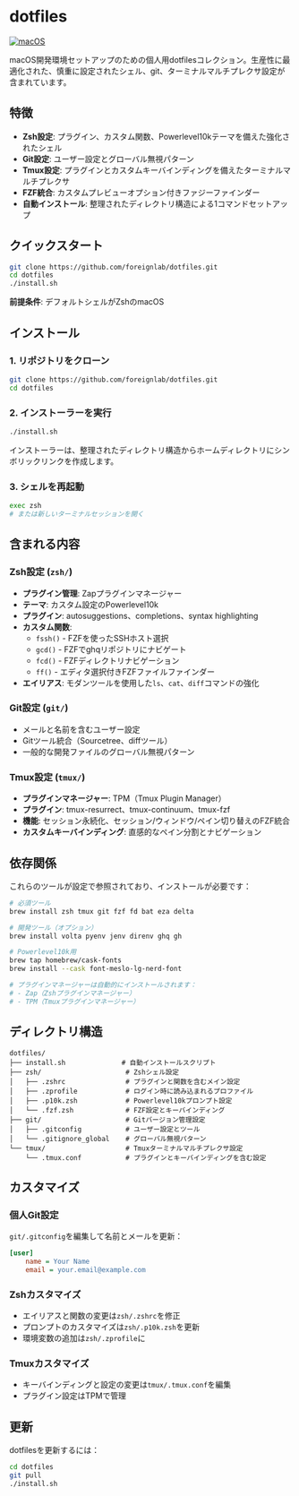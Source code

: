 # dotfiles

[![macOS](https://img.shields.io/badge/macOS-supported-green.svg)](https://www.apple.com/macos/)

macOS開発環境セットアップのための個人用dotfilesコレクション。生産性に最適化された、慎重に設定されたシェル、git、ターミナルマルチプレクサ設定が含まれています。

## 特徴

- **Zsh設定**: プラグイン、カスタム関数、Powerlevel10kテーマを備えた強化されたシェル
- **Git設定**: ユーザー設定とグローバル無視パターン
- **Tmux設定**: プラグインとカスタムキーバインディングを備えたターミナルマルチプレクサ
- **FZF統合**: カスタムプレビューオプション付きファジーファインダー
- **自動インストール**: 整理されたディレクトリ構造による1コマンドセットアップ

## クイックスタート

```bash
git clone https://github.com/foreignlab/dotfiles.git
cd dotfiles
./install.sh
```

**前提条件**: デフォルトシェルがZshのmacOS

## インストール

### 1. リポジトリをクローン
```bash
git clone https://github.com/foreignlab/dotfiles.git
cd dotfiles
```

### 2. インストーラーを実行
```bash
./install.sh
```

インストーラーは、整理されたディレクトリ構造からホームディレクトリにシンボリックリンクを作成します。

### 3. シェルを再起動
```bash
exec zsh
# または新しいターミナルセッションを開く
```

## 含まれる内容

### Zsh設定 (`zsh/`)
- **プラグイン管理**: Zapプラグインマネージャー
- **テーマ**: カスタム設定のPowerlevel10k
- **プラグイン**: autosuggestions、completions、syntax highlighting
- **カスタム関数**: 
  - `fssh()` - FZFを使ったSSHホスト選択
  - `gcd()` - FZFでghqリポジトリにナビゲート
  - `fcd()` - FZFディレクトリナビゲーション
  - `ff()` - エディタ選択付きFZFファイルファインダー
- **エイリアス**: モダンツールを使用した`ls`、`cat`、`diff`コマンドの強化

### Git設定 (`git/`)
- メールと名前を含むユーザー設定
- Gitツール統合（Sourcetree、diffツール）
- 一般的な開発ファイルのグローバル無視パターン

### Tmux設定 (`tmux/`)
- **プラグインマネージャー**: TPM（Tmux Plugin Manager）
- **プラグイン**: tmux-resurrect、tmux-continuum、tmux-fzf
- **機能**: セッション永続化、セッション/ウィンドウ/ペイン切り替えのFZF統合
- **カスタムキーバインディング**: 直感的なペイン分割とナビゲーション

## 依存関係

これらのツールが設定で参照されており、インストールが必要です：

```bash
# 必須ツール
brew install zsh tmux git fzf fd bat eza delta

# 開発ツール（オプション）
brew install volta pyenv jenv direnv ghq gh

# Powerlevel10k用
brew tap homebrew/cask-fonts
brew install --cask font-meslo-lg-nerd-font

# プラグインマネージャーは自動的にインストールされます：
# - Zap（Zshプラグインマネージャー）
# - TPM（Tmuxプラグインマネージャー）
```

## ディレクトリ構造

```
dotfiles/
├── install.sh              # 自動インストールスクリプト
├── zsh/                     # Zshシェル設定
│   ├── .zshrc               # プラグインと関数を含むメイン設定
│   ├── .zprofile            # ログイン時に読み込まれるプロファイル
│   ├── .p10k.zsh            # Powerlevel10kプロンプト設定
│   └── .fzf.zsh             # FZF設定とキーバインディング
├── git/                     # Gitバージョン管理設定
│   ├── .gitconfig           # ユーザー設定とツール
│   └── .gitignore_global    # グローバル無視パターン
└── tmux/                    # Tmuxターミナルマルチプレクサ設定
    └── .tmux.conf           # プラグインとキーバインディングを含む設定
```

## カスタマイズ

### 個人Git設定
`git/.gitconfig`を編集して名前とメールを更新：
```ini
[user]
    name = Your Name
    email = your.email@example.com
```

### Zshカスタマイズ
- エイリアスと関数の変更は`zsh/.zshrc`を修正
- プロンプトのカスタマイズは`zsh/.p10k.zsh`を更新
- 環境変数の追加は`zsh/.zprofile`に

### Tmuxカスタマイズ
- キーバインディングと設定の変更は`tmux/.tmux.conf`を編集
- プラグイン設定はTPMで管理

## 更新

dotfilesを更新するには：
```bash
cd dotfiles
git pull
./install.sh
```
